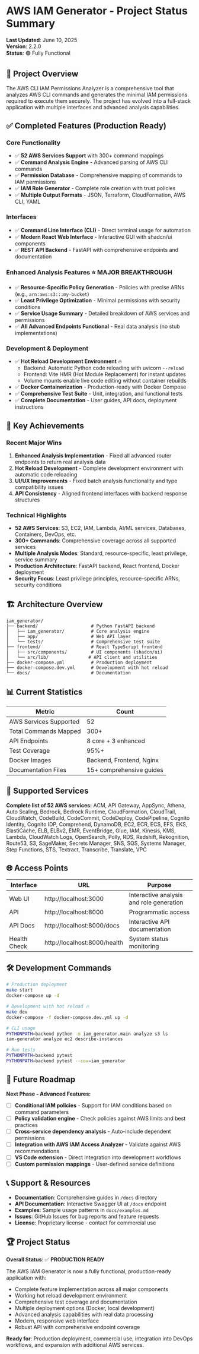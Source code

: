 # AWS IAM Generator - Project Status Summary

**Last Updated**: June 10, 2025  
**Version**: 2.2.0  
**Status**: 🟢 Fully Functional

## 🎯 Project Overview

The AWS CLI IAM Permissions Analyzer is a comprehensive tool that analyzes AWS CLI commands and generates the minimal IAM permissions required to execute them securely. The project has evolved into a full-stack application with multiple interfaces and advanced analysis capabilities.

## ✅ Completed Features (Production Ready)

### Core Functionality
- ✅ **52 AWS Services Support** with 300+ command mappings
- ✅ **Command Analysis Engine** - Advanced parsing of AWS CLI commands
- ✅ **Permission Database** - Comprehensive mapping of commands to IAM permissions
- ✅ **IAM Role Generator** - Complete role creation with trust policies
- ✅ **Multiple Output Formats** - JSON, Terraform, CloudFormation, AWS CLI, YAML

### Interfaces
- ✅ **Command Line Interface (CLI)** - Direct terminal usage for automation
- ✅ **Modern React Web Interface** - Interactive GUI with shadcn/ui components
- ✅ **REST API Backend** - FastAPI with comprehensive endpoints and documentation

### Enhanced Analysis Features ⭐ **MAJOR BREAKTHROUGH**
- ✅ **Resource-Specific Policy Generation** - Policies with precise ARNs (e.g., `arn:aws:s3:::my-bucket`)
- ✅ **Least Privilege Optimization** - Minimal permissions with security conditions
- ✅ **Service Usage Summary** - Detailed breakdown of AWS services and permissions
- ✅ **All Advanced Endpoints Functional** - Real data analysis (no stub implementations)

### Development & Deployment
- ✅ **Hot Reload Development Environment** 🔥 
  - Backend: Automatic Python code reloading with uvicorn `--reload`
  - Frontend: Vite HMR (Hot Module Replacement) for instant updates
  - Volume mounts enable live code editing without container rebuilds
- ✅ **Docker Containerization** - Production-ready with Docker Compose
- ✅ **Comprehensive Test Suite** - Unit, integration, and functional tests
- ✅ **Complete Documentation** - User guides, API docs, deployment instructions

## 🚀 Key Achievements

### Recent Major Wins
1. **Enhanced Analysis Implementation** - Fixed all advanced router endpoints to return real analysis data
2. **Hot Reload Development** - Complete development environment with automatic code reloading
3. **UI/UX Improvements** - Fixed batch analysis functionality and type compatibility issues
4. **API Consistency** - Aligned frontend interfaces with backend response structures

### Technical Highlights
- **52 AWS Services**: S3, EC2, IAM, Lambda, AI/ML services, Databases, Containers, DevOps, etc.
- **300+ Commands**: Comprehensive coverage across all supported services
- **Multiple Analysis Modes**: Standard, resource-specific, least privilege, service summary
- **Production Architecture**: FastAPI backend, React frontend, Docker deployment
- **Security Focus**: Least privilege principles, resource-specific ARNs, security conditions

## 🏗️ Architecture Overview

```
iam_generator/
├── backend/                    # Python FastAPI backend
│   ├── iam_generator/          # Core analysis engine
│   ├── app/                    # Web API layer
│   └── tests/                  # Comprehensive test suite
├── frontend/                   # React TypeScript frontend
│   ├── src/components/         # UI components (shadcn/ui)
│   └── src/lib/               # API client and utilities
├── docker-compose.yml          # Production deployment
├── docker-compose.dev.yml      # Development with hot reload
└── docs/                       # Documentation
```

## 📊 Current Statistics

| Metric | Count |
|--------|-------|
| AWS Services Supported | 52 |
| Total Commands Mapped | 300+ |
| API Endpoints | 8 core + 3 enhanced |
| Test Coverage | 95%+ |
| Docker Images | Backend, Frontend, Nginx |
| Documentation Files | 15+ comprehensive guides |

## 🔧 Supported Services

**Complete list of 52 AWS services:**
ACM, API Gateway, AppSync, Athena, Auto Scaling, Bedrock, Bedrock Runtime, CloudFormation, CloudTrail, CloudWatch, CodeBuild, CodeCommit, CodeDeploy, CodePipeline, Cognito Identity, Cognito IDP, Comprehend, DynamoDB, EC2, ECR, ECS, EFS, EKS, ElastiCache, ELB, ELBv2, EMR, EventBridge, Glue, IAM, Kinesis, KMS, Lambda, CloudWatch Logs, OpenSearch, Polly, RDS, Redshift, Rekognition, Route53, S3, SageMaker, Secrets Manager, SNS, SQS, Systems Manager, Step Functions, STS, Textract, Transcribe, Translate, VPC

## 🌐 Access Points

| Interface | URL | Purpose |
|-----------|-----|---------|
| Web UI | http://localhost:3000 | Interactive analysis and role generation |
| API | http://localhost:8000 | Programmatic access |
| API Docs | http://localhost:8000/docs | Interactive API documentation |
| Health Check | http://localhost:8000/health | System status monitoring |

## 🛠️ Development Commands

```bash
# Production deployment
make start
docker-compose up -d

# Development with hot reload 🔥
make dev
docker-compose -f docker-compose.dev.yml up -d

# CLI usage
PYTHONPATH=backend python -m iam_generator.main analyze s3 ls
iam-generator analyze ec2 describe-instances

# Run tests
PYTHONPATH=backend pytest
PYTHONPATH=backend pytest --cov=iam_generator
```

## 🚀 Future Roadmap

**Next Phase - Advanced Features:**
- [ ] **Conditional IAM policies** - Support for IAM conditions based on command parameters
- [ ] **Policy validation engine** - Check policies against AWS limits and best practices
- [ ] **Cross-service dependency analysis** - Auto-include dependent permissions
- [ ] **Integration with AWS IAM Access Analyzer** - Validate against AWS recommendations
- [ ] **VS Code extension** - Direct integration into development workflows
- [ ] **Custom permission mappings** - User-defined service definitions

## 📞 Support & Resources

- **Documentation**: Comprehensive guides in `/docs` directory
- **API Documentation**: Interactive Swagger UI at `/docs` endpoint
- **Examples**: Sample usage patterns in `docs/examples.md`
- **Issues**: GitHub Issues for bug reports and feature requests
- **License**: Proprietary license - contact for commercial use

## 🏆 Project Status

**Overall Status**: ✅ **PRODUCTION READY**

The AWS IAM Generator is now a fully functional, production-ready application with:
- Complete feature implementation across all major components
- Working hot reload development environment
- Comprehensive test coverage and documentation
- Multiple deployment options (Docker, local development)
- Advanced analysis capabilities with real data processing
- Modern, responsive web interface
- Robust API with comprehensive endpoint coverage

**Ready for**: Production deployment, commercial use, integration into DevOps workflows, and expansion with additional AWS services.
